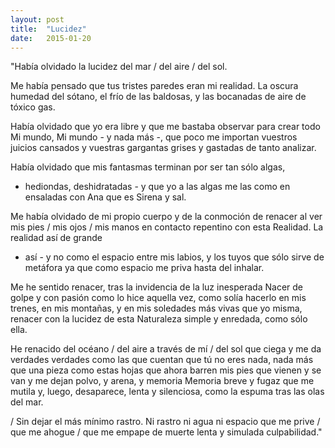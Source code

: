 ```yaml
---
layout: post
title:  "Lucidez"
date:   2015-01-20
---
```


"Había olvidado la lucidez del mar / del aire / del sol.

Me había pensado que tus tristes paredes 
eran mi realidad.
La oscura humedad del sótano,
el frío de las baldosas,
y las bocanadas de aire
de tóxico gas.

Había olvidado que yo era libre
y que me bastaba observar
para crear todo Mi mundo,
Mi mundo - y nada más -,
que poco me importan
vuestros juicios cansados
y vuestras gargantas grises y gastadas
de tanto analizar.

Había olvidado que mis fantasmas
terminan por ser tan sólo algas,
- hediondas, deshidratadas -
y que yo a las algas me las como
en ensaladas con Ana
que es Sirena y sal.

Me había olvidado de mi propio cuerpo
y de la conmoción de renacer
al ver mis pies / mis ojos / mis manos
en contacto repentino 
con esta Realidad.
La realidad así de grande
- así -
y no como el espacio entre mis labios,
y los tuyos
que sólo sirve de metáfora
ya que como espacio
me priva hasta del inhalar.

Me he sentido renacer,
tras la invidencia de la luz inesperada
Nacer de golpe y con pasión
como lo hice aquella vez,
como solía hacerlo en mis trenes,
en mis montañas,
y en mis soledades más vivas que yo misma,
renacer con la lucidez de esta Naturaleza
simple y enredada, como sólo ella.

He renacido del océano 
/ del aire a través de mí 
/ del sol que ciega y me da verdades
verdades como las que cuentan que tú
no eres nada,
nada más que una pieza
como estas hojas que ahora barren mis pies
que vienen y se van
y me dejan polvo, y arena, y memoria
Memoria breve y fugaz
que me mutila y, luego,
desaparece, lenta y silenciosa,
como la espuma 
tras las olas del mar.

/ Sin dejar el más mínimo rastro.
Ni rastro ni agua ni espacio
que me prive / que me ahogue / que me empape
de muerte lenta 
y simulada culpabilidad."